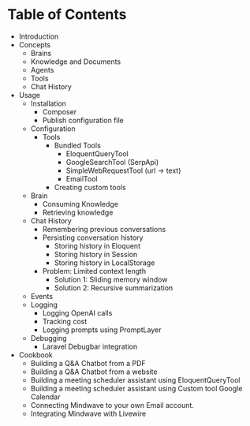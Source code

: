# Table of Contents

- Introduction
- Concepts
    - Brains
    - Knowledge and Documents
    - Agents
    - Tools
    - Chat History
- Usage
    - Installation
        - Composer
        - Publish configuration file
    - Configuration
        - Tools
            - Bundled Tools
                - EloquentQueryTool
                - GoogleSearchTool (SerpApi)
                - SimpleWebRequestTool (url -> text)
                - EmailTool
            - Creating custom tools
    - Brain
        - Consuming Knowledge
        - Retrieving knowledge
    - Chat History
        - Remembering previous conversations
        - Persisting conversation history
            - Storing history in Eloquent
            - Storing history in Session
            - Storing history in LocalStorage
        - Problem: Limited context length
            - Solution 1: Sliding memory window
            - Solution 2: Recursive summarization
    - Events
    - Logging
        - Logging OpenAI calls
        - Tracking cost
        - Logging prompts using PromptLayer
    - Debugging
        - Laravel Debugbar integration
- Cookbook
    - Building a Q&A Chatbot from a PDF
    - Building a Q&A Chatbot from a website
    - Building a meeting scheduler assistant using EloquentQueryTool
    - Building a meeting scheduler assistant using Custom tool Google Calendar
    - Connecting Mindwave to your own Email account.
    - Integrating Mindwave with Livewire
